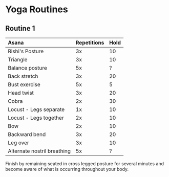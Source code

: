 # Yoga Routines

## Routine 1
| Asana | Repetitions | Hold |
| :--- | :--- | :--- |
| Rishi's Posture | 3x | 10
| Triangle | 3x | 10
| Balance posture | 5x | ?
| Back stretch | 3x | 20
| Bust exercise | 5x | 5
| Head twist | 3x | 20
| Cobra | 2x | 30
| Locust - Legs separate | 1x | 10
| Locust - Legs together | 2x | 10
| Bow | 2x | 10
| Backward bend | 3x | 20
| Leg over | 3x | 10
| Alternate nostril breathing | 5x | ?

Finish by remaining seated in cross legged posture for several minutes and become aware of what is occurring throughout your body.
